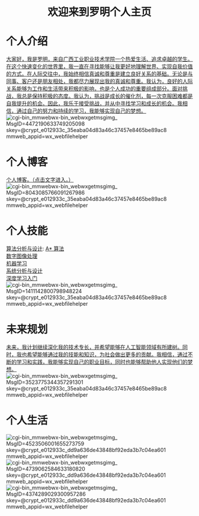 # <center> 欢迎来到罗明个人主页 </center>

#  个人介绍
[大家好，我是罗明，来自广西工业职业技术学院一个热爱生活、追求卓越的学生。在这个快速变化的世界里，我一直在寻找能够让我更好地理解世界、实现自我价值的方式。在人际交往中，我始终相信真诚和尊重是建立良好关系的基础。无论是与同事、客户还是朋友相处，我都尽力展现出我的真诚和尊重。我认为，良好的人际关系能够为工作和生活带来积极的影响，也是个人成功的重要组成部分。面对挑战，我总是保持积极的态度。我认为，挑战是成长的催化剂，每一次克服困难都是自我提升的机会。因此，我乐于接受挑战，并从中寻找学习和成长的机会。我相信，通过自己的努力和持续的学习，我能够实现自己的梦想。](https://chengwenwu.github.io/warehouse-management-system)<br>
![_cgi-bin_mmwebwx-bin_webwxgetmsgimg__ MsgID=4472190633749205098 skey=@crypt_e012933c_35eaba04d83a46c37457e8465be89ac8 mmweb_appid=wx_webfilehelper](https://github.com/user-attachments/assets/48bff2c8-49e9-43cb-8870-b7ff493c9b4a)

#  个人博客
[个人博客。（点击文字进入。）](https://blog.csdn.net/luomingming888?type=blog)
![_cgi-bin_mmwebwx-bin_webwxgetmsgimg__ MsgID=8043085766091267986 skey=@crypt_e012933c_35eaba04d83a46c37457e8465be89ac8 mmweb_appid=wx_webfilehelper](https://github.com/user-attachments/assets/b5b9e924-e70e-452a-bfae-17fc416223b4)

# 个人技能
[算法分析与设计](https://github.com/chengwenwu/algorithms-analysis-and-design): [A* 算法](https://chengwenwu.github.io/algorithms-analysis-and-design/A*%20algorithm)<br>
[数字图像处理](https://github.com/chengwenwu/digital-image-process)<br>
[机器学习](https://chengwenwu.github.io/ML/)<br>
[系统分析与设计](https://chengwenwu.github.io/OOAD) <br>
[深度学习入门](https://chengwenwu.github.io/DeepLearning)<br>
![_cgi-bin_mmwebwx-bin_webwxgetmsgimg__ MsgID=1411142800798948224 skey=@crypt_e012933c_35eaba04d83a46c37457e8465be89ac8 mmweb_appid=wx_webfilehelper](https://github.com/user-attachments/assets/4f14dd5c-ab1c-4d39-960a-0f1a603852d9)

# 未来规划
[未来，我计划继续深化我的技术专长，并希望能够在人工智能领域有所建树。同时，我也希望能够通过我的技能和知识，为社会做出更多的贡献。我相信，通过不断的学习和实践，我能够实现自己的职业目标，同时也能够帮助他人实现他们的梦想。](https://chengwenwu.github.io/DeepLearning)<br>
![_cgi-bin_mmwebwx-bin_webwxgetmsgimg__ MsgID=3523775344357291301 skey=@crypt_e012933c_35eaba04d83a46c37457e8465be89ac8 mmweb_appid=wx_webfilehelper](https://github.com/user-attachments/assets/f911a6dd-d6c4-46b8-8501-5ae7c0157a65)

# 个人生活
![_cgi-bin_mmwebwx-bin_webwxgetmsgimg__ MsgID=4523506001655273759 skey=@crypt_e012933c_dd9a636de43848bf92eda3b7c04ea601 mmweb_appid=wx_webfilehelper](https://github.com/user-attachments/assets/698754b9-a58c-4172-85d2-a87996838720)
![_cgi-bin_mmwebwx-bin_webwxgetmsgimg__ MsgID=4739062584633180820 skey=@crypt_e012933c_dd9a636de43848bf92eda3b7c04ea601 mmweb_appid=wx_webfilehelper](https://github.com/user-attachments/assets/d9269179-afc5-403f-aa5b-600731677a97)
![_cgi-bin_mmwebwx-bin_webwxgetmsgimg__ MsgID=4374289029300957286 skey=@crypt_e012933c_dd9a636de43848bf92eda3b7c04ea601 mmweb_appid=wx_webfilehelper](https://github.com/user-attachments/assets/2dae5405-2439-4846-b1f6-e990cf474533)


